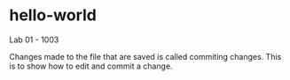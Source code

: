 # hello-world
Lab 01 - 1003

Changes made to the file that are saved is called commiting changes.
This is to show how to edit and commit a change.
